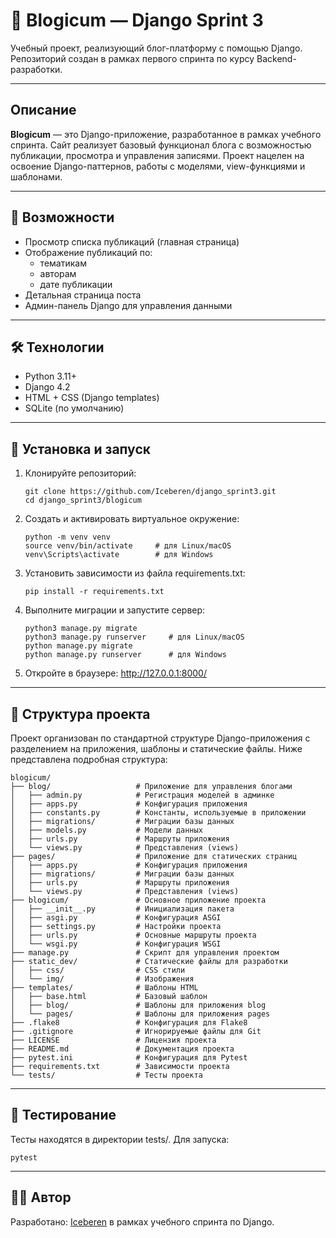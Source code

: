 # 📰 Blogicum — Django Sprint 3

Учебный проект, реализующий блог-платформу с помощью Django.  
Репозиторий создан в рамках первого спринта по курсу Backend-разработки.

---

## Описание

**Blogicum** — это Django-приложение, разработанное в рамках учебного спринта. Сайт реализует базовый функционал блога с возможностью публикации, просмотра и управления записями. Проект нацелен на освоение Django-паттернов, работы с моделями, view-функциями и шаблонами.

---

## 🚀 Возможности

- Просмотр списка публикаций (главная страница)
- Отображение публикаций по:
  - тематикам
  - авторам
  - дате публикации
- Детальная страница поста
- Админ-панель Django для управления данными

---

## 🛠 Технологии

- Python 3.11+
- Django 4.2
- HTML + CSS (Django templates)
- SQLite (по умолчанию)

---

## 🚀 Установка и запуск

1. Клонируйте репозиторий:
    ```
    git clone https://github.com/Iceberen/django_sprint3.git
    cd django_sprint3/blogicum

2. Cоздать и активировать виртуальное окружение:
    ```
    python -m venv venv
    source venv/bin/activate     # для Linux/macOS
    venv\Scripts\activate        # для Windows

3. Установить зависимости из файла requirements.txt:
    ```
    pip install -r requirements.txt

4. Выполните миграции и запустите сервер:
    ```
    python3 manage.py migrate
    python3 manage.py runserver     # для Linux/macOS
    python manage.py migrate
    python manage.py runserver      # для Windows

5. Откройте в браузере:
    http://127.0.0.1:8000/

---

## 📁 Структура проекта
Проект организован по стандартной структуре Django-приложения с разделением на приложения, шаблоны и статические файлы. Ниже представлена подробная структура:
```
blogicum/
├── blog/                   # Приложение для управления блогами
│   ├── admin.py            # Регистрация моделей в админке
│   ├── apps.py             # Конфигурация приложения
│   ├── constants.py        # Константы, используемые в приложении
│   ├── migrations/         # Миграции базы данных
│   ├── models.py           # Модели данных
│   ├── urls.py             # Маршруты приложения
│   └── views.py            # Представления (views)
├── pages/                  # Приложение для статических страниц
│   ├── apps.py             # Конфигурация приложения
│   ├── migrations/         # Миграции базы данных
│   ├── urls.py             # Маршруты приложения
│   └── views.py            # Представления (views)
├── blogicum/               # Основное приложение проекта
│   ├── __init__.py         # Инициализация пакета
│   ├── asgi.py             # Конфигурация ASGI
│   ├── settings.py         # Настройки проекта
│   ├── urls.py             # Основные маршруты проекта
│   └── wsgi.py             # Конфигурация WSGI
├── manage.py               # Скрипт для управления проектом
├── static_dev/             # Статические файлы для разработки
│   ├── css/                # CSS стили
│   └── img/                # Изображения
├── templates/              # Шаблоны HTML
│   ├── base.html           # Базовый шаблон
│   ├── blog/               # Шаблоны для приложения blog
│   └── pages/              # Шаблоны для приложения pages
├── .flake8                 # Конфигурация для Flake8
├── .gitignore              # Игнорируемые файлы для Git
├── LICENSE                 # Лицензия проекта
├── README.md               # Документация проекта
├── pytest.ini              # Конфигурация для Pytest
├── requirements.txt        # Зависимости проекта
└── tests/                  # Тесты проекта
```

---

## 🧪 Тестирование
Тесты находятся в директории tests/.
Для запуска:
```
pytest
```

---

## 🧑‍💻 Автор
Разработано: [Iceberen](https://github.com/Iceberen) в рамках учебного спринта по Django.